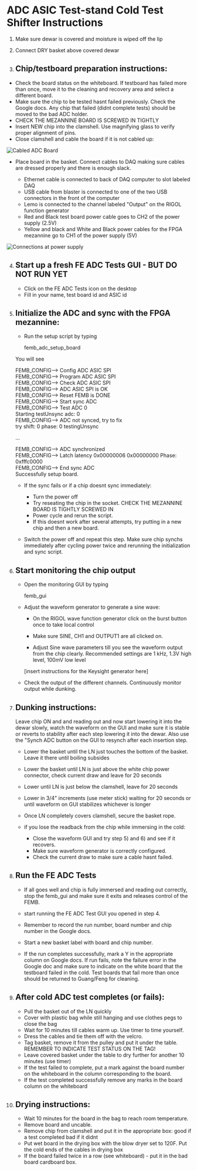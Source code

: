 ADC ASIC Test-stand Cold Test Shifter Instructions
==================================================

1) Make sure dewar is covered and moisture is wiped off the lip

2) Connect DRY basket above covered dewar

3) Chip/testboard preparation instructions:
   ---------------------------------------- 
  * Check the board status on the whiteboard. If testboard has failed more than once,
    move it to the cleaning and recovery area and select a different board.
  * Make sure the chip to be tested hasnt failed previously. Check
    the Google docs. Any chip that failed (didnt complete tests) should be moved
    to the bad ADC holder.
  * CHECK THE MEZANNINE BOARD IS SCREWED IN TIGHTLY  
  * Insert NEW chip into the clamshell. Use magnifying glass to verify proper alignment of pins.
  * Close clamshell and cable the board if it is not cabled up:

  ![Cabled ADC Board](CabledADCtestboard.jpg)

  * Place board in the basket. Connect cables to DAQ making sure cables are dressed properly and there is enough slack.
  
     - Ethernet cable is connected to back of DAQ computer to slot labeled DAQ
     - USB cable from blaster is connected to one of the two USB connectors in the front of the computer
     - Lemo is connected to the channel labeled "Output" on the RIGOL function generator
     - Red and Black test board power cable goes to CH2 of the power supply (2.5V)
     - Yellow and black and White and Black power cables for the FPGA mezannine go to CH1 of the power supply (5V)

   ![Connections at power supply](PS-Cabled.jpg)

4) Start up a fresh FE ADC Tests GUI - BUT DO NOT RUN YET
   ------------------------------------------------------
   * Click on the FE ADC Tests icon on the desktop
   * Fill in your name, test board id and ASIC id
   
5) Initialize the ADC and sync with the FPGA mezannine:
   ----------------------------------------------------

   * Run the setup script by typing
   
      femb_adc_setup_board
 

   You will see

   FEMB_CONFIG--> Config ADC ASIC SPI  
   FEMB_CONFIG--> Program ADC ASIC SPI  
   FEMB_CONFIG--> Check ADC ASIC SPI  
   FEMB_CONFIG--> ADC ASIC SPI is OK  
   FEMB_CONFIG--> Reset FEMB is DONE  
   FEMB_CONFIG--> Start sync ADC  
   FEMB_CONFIG--> Test ADC 0  
   Starting testUnsync adc:  0  
   FEMB_CONFIG--> ADC not synced, try to fix  
   try shift: 0 phase: 0 testingUnsync  

   ...  

   FEMB_CONFIG--> ADC synchronized  
   FEMB_CONFIG--> Latch latency 0x00000006 0x00000000 Phase: 0xfffc0000  
   FEMB_CONFIG--> End sync ADC  
   Successfully setup board.  
   
 
   * If the sync fails or if a chip doesnt sync immediately:
       - Turn the power off
       - Try reseating the chip in the socket.
         CHECK THE MEZANNINE BOARD IS TIGHTLY SCREWED IN
       - Power cycle and rerun the script.
       - If this doesnt work after several attempts, try putting in a new chip and then a new board.

   * Switch the power off and repeat this step. Make sure chip synchs immediately after cycling power twice and
     rerunning the initialization and sync script.

6) Start monitoring the chip output
   ---------------------------------

   * Open the monitoring GUI by typing

     femb_gui

   * Adjust the waveform generator to generate a sine wave:

     - On the RIGOL wave function generator click on the burst button once to take local control

     - Make sure SINE, CH1 and OUTPUT1 are all clicked on.

     - Adjust Sine wave parameters till you see the waveform output from the chip clearly. Recommended settings
     are 1 kHz, 1.3V high level, 100mV low level

     [insert instructions for the Keysight generator here]

    * Check the output of the different channels. Continuously monitor output while dunking. 

7) Dunking instructions:
   ---------------------
   Leave chip ON and and reading out and now start lowering it into the dewar slowly, watch the waveform on the GUI and
   make sure it is stable or reverts to stability after each step lowering it into the dewar. Also use the "Synch ADC
   button on the GUI to resynch after each insertion step.

     * Lower the basket until the LN just touches the bottom of the basket. Leave it there until boiling subsides
     * Lower the basket until LN is just above the white chip power connector, check current draw and leave for 20 seconds
     * Lower until LN is just below the clamshell, leave for 20 seconds
     * Lower in 3/4" increments (use meter stick) waiting for 20 seconds or until waveform on GUI stabilizes whichever is longer
     * Once LN completely covers clamshell, secure the basket rope.

     * if you lose the readback from the chip while immersing in the cold:
         - Close the waveform GUI  and try step 5) and 6) and see if it recovers. 
         - Make sure waveform generator is correctly configured. 
       	 - Check the current draw to make sure a cable hasnt failed.

8) Run the FE ADC Tests
    --------------------

   * If all goes well and chip is fully immersed and reading out correctly, stop the femb_gui and make
    sure it exits and releases control of the FEMB.

   * start running the FE ADC Test GUI you opened in step 4.

   * Remember to record the run number, board number and chip number in the Google docs. 
  
   * Start a new basket label with board and chip number.
   
   * If the run completes successfully, mark a Y in the appropriate column on Google docs.
     If run fails, note the failure error in the Google doc and make sure to indicate
     on the white board that the testboard failed in the cold. Test boards that fail more
     than once should be returned to Guang/Feng for cleaning.

9) After cold ADC test completes (or fails):
   ----------------------------------------
    * Pull the basket out of the LN quickly
    * Cover with plastic bag while still hanging and use clothes pegs to close the bag
    * Wait for 10 minutes till cables warm up. Use timer to time yourself.
    * Dress the cables and tie them off with the velcro.
    * Tag basket, remove it from the pulley and put it under the table.
      REMEMBER TO INDICATE TEST STATUS ON THE TAG!
    * Leave covered basket under the table to dry further for another 10 minutes (use timer)
    * If the test failed to complete, put a mark against the board number on the whiteboard in the
      column corresponding to the board.
    * If the test completed successfully remove any marks in the board column on the whiteboard  

15) Drying instructions:
    -------------------- 
      * Wait 10 minutes for the board in the bag to reach room temperature. 
      * Remove board and uncable. 
      * Remove chip from clamshell and put it in the appropriate box:  good if a test completed bad if it didnt
      * Put wet board in the drying box with the blow dryer set to 120F. Put the cold ends of the cables in drying box
      * If the board failed twice in a row (see whiteboard) - put it in the bad board cardboard box.